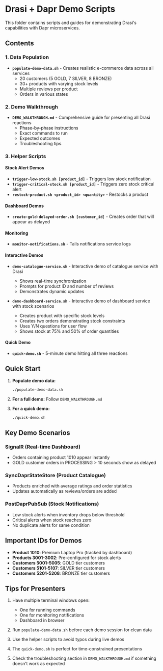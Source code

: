 # Drasi + Dapr Demo Scripts

This folder contains scripts and guides for demonstrating Drasi's capabilities with Dapr microservices.

## Contents

### 1. Data Population
- **`populate-demo-data.sh`** - Creates realistic e-commerce data across all services
  - 20 customers (5 GOLD, 7 SILVER, 8 BRONZE)
  - 30+ products with varying stock levels
  - Multiple reviews per product
  - Orders in various states

### 2. Demo Walkthrough
- **`DEMO_WALKTHROUGH.md`** - Comprehensive guide for presenting all Drasi reactions
  - Phase-by-phase instructions
  - Exact commands to run
  - Expected outcomes
  - Troubleshooting tips

### 3. Helper Scripts

#### Stock Alert Demos
- **`trigger-low-stock.sh [product_id]`** - Triggers low stock notification
- **`trigger-critical-stock.sh [product_id]`** - Triggers zero stock critical alert
- **`restock-product.sh <product_id> <quantity>`** - Restocks a product

#### Dashboard Demos
- **`create-gold-delayed-order.sh [customer_id]`** - Creates order that will appear as delayed

#### Monitoring
- **`monitor-notifications.sh`** - Tails notifications service logs

#### Interactive Demos
- **`demo-catalogue-service.sh`** - Interactive demo of catalogue service with Drasi
  - Shows real-time synchronization
  - Prompts for product ID and number of reviews
  - Demonstrates dynamic updates

- **`demo-dashboard-service.sh`** - Interactive demo of dashboard service with stock scenarios
  - Creates product with specific stock levels
  - Creates two orders demonstrating stock constraints
  - Uses Y/N questions for user flow
  - Shows stock at 75% and 50% of order quantities

#### Quick Demo
- **`quick-demo.sh`** - 5-minute demo hitting all three reactions

## Quick Start

1. **Populate demo data:**
   ```bash
   ./populate-demo-data.sh
   ```

2. **For a full demo:** Follow `DEMO_WALKTHROUGH.md`

3. **For a quick demo:**
   ```bash
   ./quick-demo.sh
   ```

## Key Demo Scenarios

### SignalR (Real-time Dashboard)
- Orders containing product 1010 appear instantly
- GOLD customer orders in PROCESSING > 10 seconds show as delayed

### SyncDaprStateStore (Product Catalogue)
- Products enriched with average ratings and order statistics
- Updates automatically as reviews/orders are added

### PostDaprPubSub (Stock Notifications)
- Low stock alerts when inventory drops below threshold
- Critical alerts when stock reaches zero
- No duplicate alerts for same condition

## Important IDs for Demos

- **Product 1010**: Premium Laptop Pro (tracked by dashboard)
- **Products 3001-3002**: Pre-configured for stock alerts
- **Customers 5001-5005**: GOLD tier customers
- **Customers 5101-5107**: SILVER tier customers
- **Customers 5201-5208**: BRONZE tier customers

## Tips for Presenters

1. Have multiple terminal windows open:
   - One for running commands
   - One for monitoring notifications
   - Dashboard in browser

2. Run `populate-demo-data.sh` before each demo session for clean data

3. Use the helper scripts to avoid typos during live demos

4. The `quick-demo.sh` is perfect for time-constrained presentations

5. Check the troubleshooting section in `DEMO_WALKTHROUGH.md` if something doesn't work as expected